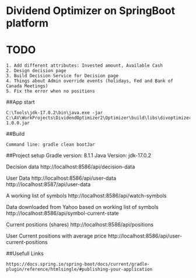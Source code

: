 # Dividend Optimizer on SpringBoot platform

# TODO
```
1. Add different attributes: Invested amount, Available Cash
2. Design decision page
3. Build Decision Service for Decision page
4. Things about Admin override events (holidays, Fed and Bank of Canada Meetings)
5. Fix the error when no positions
```

##App start
```
C:\Tools\jdk-17.0.2\bin\java.exe -jar C:\AV\WorkProjects\DividendOptimizer2\Optimizer\build\libs\divoptimizer-1.0.0.jar
```

##Build
```
Command line: gradle clean bootJar
```

##Project setup
Gradle version: 8.1.1
Java Version: jdk-17.0.2

Decision data
http://localhost:8586/api/decision-data

User Data
http://localhost:8586/api/user-data
http://localhost:8587/api/user-data

A working list of symbols
http://localhost:8586/api/watch-symbols

Data downloaded from Yahoo based on working list of symbols
http://localhost:8586/api/symbol-current-state

Current positions (shares)
http://localhost:8586/api/positions

User Current positions with average price
http://localhost:8586/api/user-current-positions

##Usefull Links
```
https://docs.spring.io/spring-boot/docs/current/gradle-plugin/reference/htmlsingle/#publishing-your-application
```

